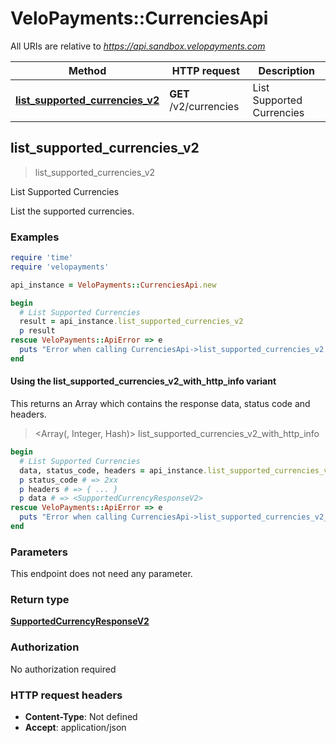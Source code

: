 # VeloPayments::CurrenciesApi

All URIs are relative to *https://api.sandbox.velopayments.com*

| Method | HTTP request | Description |
| ------ | ------------ | ----------- |
| [**list_supported_currencies_v2**](CurrenciesApi.md#list_supported_currencies_v2) | **GET** /v2/currencies | List Supported Currencies |


## list_supported_currencies_v2

> <SupportedCurrencyResponseV2> list_supported_currencies_v2

List Supported Currencies

List the supported currencies.

### Examples

```ruby
require 'time'
require 'velopayments'

api_instance = VeloPayments::CurrenciesApi.new

begin
  # List Supported Currencies
  result = api_instance.list_supported_currencies_v2
  p result
rescue VeloPayments::ApiError => e
  puts "Error when calling CurrenciesApi->list_supported_currencies_v2: #{e}"
end
```

#### Using the list_supported_currencies_v2_with_http_info variant

This returns an Array which contains the response data, status code and headers.

> <Array(<SupportedCurrencyResponseV2>, Integer, Hash)> list_supported_currencies_v2_with_http_info

```ruby
begin
  # List Supported Currencies
  data, status_code, headers = api_instance.list_supported_currencies_v2_with_http_info
  p status_code # => 2xx
  p headers # => { ... }
  p data # => <SupportedCurrencyResponseV2>
rescue VeloPayments::ApiError => e
  puts "Error when calling CurrenciesApi->list_supported_currencies_v2_with_http_info: #{e}"
end
```

### Parameters

This endpoint does not need any parameter.

### Return type

[**SupportedCurrencyResponseV2**](SupportedCurrencyResponseV2.md)

### Authorization

No authorization required

### HTTP request headers

- **Content-Type**: Not defined
- **Accept**: application/json

